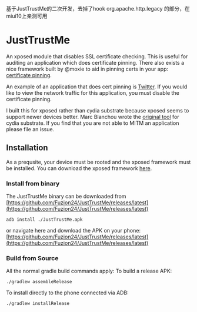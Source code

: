
基于JustTrustMe的二次开发，去掉了hook org.apache.http.legacy 的部分，在miui10上亲测可用



JustTrustMe
===========

An xposed module that disables SSL certificate checking.  This is useful for auditing an application which does certificate pinning.  There also exists a nice framework built by @moxie to aid in pinning certs in your app: [certificate pinning](https://github.com/moxie0/AndroidPinning). 

An example of an application that does cert pinning is [Twitter](https://play.google.com/store/apps/details?id=com.twitter.android).  If you would like to view the network traffic for this application, you must disable the certificate pinning.

I built this for xposed rather than cydia substrate because xposed seems to support newer devices better. Marc Blanchou wrote the [original tool](https://github.com/iSECPartners/Android-SSL-TrustKiller) for cydia substrate.  If you find that you are not able to MITM an application please file an issue.

## Installation

As a prequsite, your device must be rooted and the xposed framework must be installed.
You can download the xposed framework [here](http://repo.xposed.info/module/de.robv.android.xposed.installer).

### Install from binary

The JustTrustMe binary can be downloaded from [https://github.com/Fuzion24/JustTrustMe/releases/latest](https://github.com/Fuzion24/JustTrustMe/releases/latest)

```
adb install ./JustTrustMe.apk
```

or navigate here and download the APK on your phone:
[https://github.com/Fuzion24/JustTrustMe/releases/latest](https://github.com/Fuzion24/JustTrustMe/releases/latest)


### Build from Source
All the normal gradle build commands apply:
To build a release APK:
```
./gradlew assembleRelease
```
To install directly to the phone connected via ADB:
```
./gradlew installRelease
```



